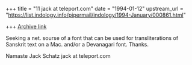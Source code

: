 +++
title = "11 jack at teleport.com"
date = "1994-01-12"
upstream_url = "https://list.indology.info/pipermail/indology/1994-January/000861.html"

+++
[Archive link](https://list.indology.info/pipermail/indology/1994-January/000861.html)

Seeking a net. sourse of a font that can be used for transliterations of
Sanskrit text on a Mac. and/or a Devanagari font. Thanks.

Namaste 
Jack Schatz
jack at teleport.com 








